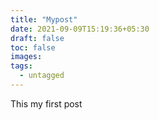 ```yaml
---
title: "Mypost"
date: 2021-09-09T15:19:36+05:30
draft: false
toc: false
images:
tags:
  - untagged
---
```

This my first post
